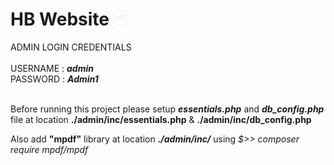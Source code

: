 # HB Website <img src="./images/logo.png" alt="Alt text" width="25"/> 
ADMIN LOGIN CREDENTIALS<br/><br/>
USERNAME : ***admin***<br/>
PASSWORD : ***Admin1***<br/><br/>

Before running this project please setup ***essentials.php*** and ***db_config.php*** file at location **./admin/inc/essentials.php** & **./admin/inc/db_config.php**

Also add **"mpdf"** library at location ***./admin/inc/*** using *_$>> composer require mpdf/mpdf_*